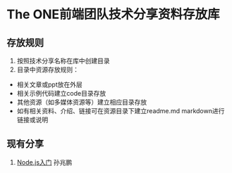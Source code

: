 # The ONE前端团队技术分享资料存放库

## 存放规则

1. 按照技术分享名称在库中创建目录
2. 目录中资源存放规则：
  * 相关文章或ppt放在外层
  * 相关示例代码建立code目录存放
  * 其他资源（如多媒体资源等）建立相应目录存放
  * 如有相关资料、介绍、链接可在资源目录下建立readme.md markdown进行链接或说明

## 现有分享

1. [Node.js入门](https://github.com/TheONE-BSE/Technology-sharing/tree/master/Node.js%E5%85%A5%E9%97%A8) 孙兆鹏

